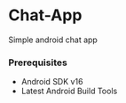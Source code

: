 # Chat-App
Simple android chat app 

### Prerequisites
- Android SDK v16
- Latest Android Build Tools

